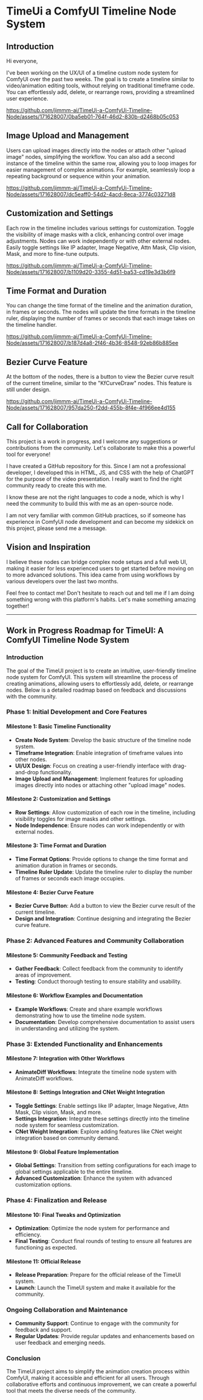 # TimeUi a ComfyUI Timeline Node System

## Introduction

Hi everyone,

I've been working on the UX/UI of a timeline custom node system for ComfyUI over the past two weeks. The goal is to create a timeline similar to video/animation editing tools, without relying on traditional timeframe code. You can effortlessly add, delete, or rearrange rows, providing a streamlined user experience.

https://github.com/jimmm-ai/TimeUi-a-ComfyUi-Timeline-Node/assets/171628007/0ba5eb01-764f-46d2-830b-d2468b05c053

## Image Upload and Management
Users can upload images directly into the nodes or attach other "upload image" nodes, simplifying the workflow. You can also add a second instance of the timeline within the same row, allowing you to loop images for easier management of complex animations. For example, seamlessly loop a repeating background or sequence within your animation.

https://github.com/jimmm-ai/TimeUi-a-ComfyUi-Timeline-Node/assets/171628007/dc5eaff0-54d2-4acd-8eca-3774c03271d8

## Customization and Settings

Each row in the timeline includes various settings for customization. Toggle the visibility of image masks with a click, enhancing control over image adjustments. Nodes can work independently or with other external nodes. Easily toggle settings like IP adapter, Image Negative, Attn Mask, Clip vision, Mask, and more to fine-tune outputs.

https://github.com/jimmm-ai/TimeUi-a-ComfyUi-Timeline-Node/assets/171628007/b1109d20-3355-4d51-ba53-cd19e3d3b6f9

## Time Format and Duration

You can change the time format of the timeline and the animation duration, in frames or seconds. The nodes will update the time formats in the timeline ruler, displaying the number of frames or seconds that each image takes on the timeline handler.

https://github.com/jimmm-ai/TimeUi-a-ComfyUi-Timeline-Node/assets/171628007/b187d4a8-2f46-4b36-8548-92eb86b885ee

## Bezier Curve Feature

At the bottom of the nodes, there is a button to view the Bezier curve result of the current timeline, similar to the "KfCurveDraw" nodes. This feature is still under design.

https://github.com/jimmm-ai/TimeUi-a-ComfyUi-Timeline-Node/assets/171628007/957da250-f2dd-455b-8f4e-4f966ee4d155

## Call for Collaboration

This project is a work in progress, and I welcome any suggestions or contributions from the community. Let's collaborate to make this a powerful tool for everyone!

I have created a GitHub repository for this. Since I am not a professional developer, I developed this in HTML, JS, and CSS with the help of ChatGPT for the purpose of the video presentation. I really want to find the right community ready to create this with me.

I know these are not the right languages to code a node, which is why I need the community to build this with me as an open-source node.

I am not very familiar with common GitHub practices, so if someone has experience in ComfyUI node development and can become my sidekick on this project, please send me a message.

## Vision and Inspiration

I believe these nodes can bridge complex node setups and a full web UI, making it easier for less experienced users to get started before moving on to more advanced solutions. This idea came from using workflows by various developers over the last two months.

Feel free to contact me! Don't hesitate to reach out and tell me if I am doing something wrong with this platform's habits. Let's make something amazing together!

-------------

## Work in Progress Roadmap for TimeUI: A ComfyUI Timeline Node System

### Introduction
The goal of the TimeUI project is to create an intuitive, user-friendly timeline node system for ComfyUI. This system will streamline the process of creating animations, allowing users to effortlessly add, delete, or rearrange nodes. Below is a detailed roadmap based on feedback and discussions with the community.

### Phase 1: Initial Development and Core Features

#### Milestone 1: Basic Timeline Functionality
- **Create Node System**: Develop the basic structure of the timeline node system.
- **Timeframe Integration**: Enable integration of timeframe values into other nodes.
- **UI/UX Design**: Focus on creating a user-friendly interface with drag-and-drop functionality.
- **Image Upload and Management**: Implement features for uploading images directly into nodes or attaching other "upload image" nodes.

#### Milestone 2: Customization and Settings
- **Row Settings**: Allow customization of each row in the timeline, including visibility toggles for image masks and other settings.
- **Node Independence**: Ensure nodes can work independently or with external nodes.

#### Milestone 3: Time Format and Duration
- **Time Format Options**: Provide options to change the time format and animation duration in frames or seconds.
- **Timeline Ruler Update**: Update the timeline ruler to display the number of frames or seconds each image occupies.

#### Milestone 4: Bezier Curve Feature
- **Bezier Curve Button**: Add a button to view the Bezier curve result of the current timeline.
- **Design and Integration**: Continue designing and integrating the Bezier curve feature.

### Phase 2: Advanced Features and Community Collaboration

#### Milestone 5: Community Feedback and Testing
- **Gather Feedback**: Collect feedback from the community to identify areas of improvement.
- **Testing**: Conduct thorough testing to ensure stability and usability.

#### Milestone 6: Workflow Examples and Documentation
- **Example Workflows**: Create and share example workflows demonstrating how to use the timeline node system.
- **Documentation**: Develop comprehensive documentation to assist users in understanding and utilizing the system.

### Phase 3: Extended Functionality and Enhancements

#### Milestone 7: Integration with Other Workflows
- **AnimateDiff Workflows**: Integrate the timeline node system with AnimateDiff workflows.

#### Milestone 8: Settings Integration and CNet Weight Integration
- **Toggle Settings**: Enable settings like IP adapter, Image Negative, Attn Mask, Clip vision, Mask, and more.
- **Settings Integration**: Integrate these settings directly into the timeline node system for seamless customization.
- **CNet Weight Integration**: Explore adding features like CNet weight integration based on community demand.

#### Milestone 9: Global Feature Implementation
- **Global Settings**: Transition from setting configurations for each image to global settings applicable to the entire timeline.
- **Advanced Customization**: Enhance the system with advanced customization options.

### Phase 4: Finalization and Release

#### Milestone 10: Final Tweaks and Optimization
- **Optimization**: Optimize the node system for performance and efficiency.
- **Final Testing**: Conduct final rounds of testing to ensure all features are functioning as expected.

#### Milestone 11: Official Release
- **Release Preparation**: Prepare for the official release of the TimeUI system.
- **Launch**: Launch the TimeUI system and make it available for the community.

### Ongoing Collaboration and Maintenance

- **Community Support**: Continue to engage with the community for feedback and support.
- **Regular Updates**: Provide regular updates and enhancements based on user feedback and emerging needs.

### Conclusion
The TimeUI project aims to simplify the animation creation process within ComfyUI, making it accessible and efficient for all users. Through collaborative efforts and continuous improvement, we can create a powerful tool that meets the diverse needs of the community.
